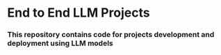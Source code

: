 # End to End LLM Projects

<h3> This repository contains code for projects development and deployment using LLM models </h3>
